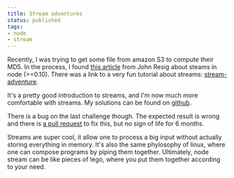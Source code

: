 ```yaml
---
title: Stream adventures
status: published
tags:
- node
- stream
---
```


Recently, I was trying to get some file from amazon S3 to compute their MD5. In the process, I found [this article](http://ejohn.org/blog/node-js-stream-playground/) from John Resig about steams in node (>=0.10). There was a link to a very fun tutorial about streams: [stream-adventure](https://github.com/substack/stream-adventure).

It's a pretty good introduction to streams, and I'm now much more comfortable with streams. My solutions can be found on [github](https://github.com/geekingfrog/stream-tutorial).

There is a bug on the last challenge though. The expected result is wrong and there is [a pull request](https://github.com/substack/stream-adventure/pull/21) to fix this, but no sign of life for 6 months.

Streams are super cool, it allow one to process a big input without actually storing everything in memory. It's also the same phylosophy of linux, where one can compose programs by piping them together. Ultimately, node stream can be like pieces of lego, where you put them together according to your need.